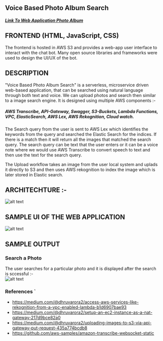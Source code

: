 ## Voice Based Photo Album Search

##### [Link To Web Application Photo Album](http://smartphotoalbum.s3-website-us-east-1.amazonaws.com)


## FRONTEND (HTML, JavaScript, CSS)
The frontend is hosted in AWS S3 and provides a web-app user interface to interact with the chat bot. Many open source libraries and frameworks were used to design the UI/UX of the bot. 

## DESCRIPTION

"Voice Based Photo Album Search" is a serverless, microservice driven web-based application, that can be searched using natural language
through both text and voice. We can upload photos and search then similar to a image search engine. It is designed using multiple AWS components :-
##### AWS Transcribe, API-Gateway, Swagger, S3-Buckets, Lambda Functions, VPC, ElasticSearch, AWS Lex, AWS Rekognition, Cloud watch.

The Search query from the user is sent to AWS Lex which identifies the keywords from the query and searched the Elastic Search for the indices. If there is a match then it will return all the images that matched the search query. The search query can be text that the user enters or it can be a voice note where we would use AWS Transcribe to convert speech to text and then use the text for the search query.

The Upload workflow takes an image from the user local system and uplads it directly to S3 and then uses AWS rekognition to index the image which is later stored in Elastic search.

## ARCHITECHTURE :- 
![alt text](https://github.com/maheshg23/Voice-Based-Photo-Album-Search/blob/master/images/ArchitectureDiagram.png)


## SAMPLE UI OF THE WEB APPLICATION
![alt text](https://github.com/maheshg23/Voice-Based-Photo-Album-Search/blob/master/images/ApplicationUI.png)


## SAMPLE OUTPUT 
### Search a Photo
The user searches for a particular photo and it is displayed after the search is sccessful :-  
![alt text](https://github.com/maheshg23/Voice-Based-Photo-Album-Search/blob/master/images/SeachOutput.png)


### References `
- https://medium.com/@dhruvarora2/access-aws-services-like-rekognition-from-a-vpc-enabled-lambda-b1d6907bae93
- https://medium.com/@dhruvarora2/setup-an-ec2-instance-as-a-nat-gateway-217d9bce82a0
- https://medium.com/@dhruvarora2/uploading-images-to-s3-via-api-gateway-put-request-435a774bcdb8
- https://github.com/aws-samples/amazon-transcribe-websocket-static
